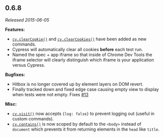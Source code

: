 ## 0.6.8

_Released 2015-06-05_

**Features:**

- [`cy.clearCookie()`](/api/commands/clearcookie) and
  [`cy.clearCookies()`](/api/commands/clearcookies) have been added as new
  commands.
- Cypress will automatically clear all cookies **before** each test run.
- Named the spec + app iframe so that inside of Chrome Dev Tools the iframe
  selector will clearly distinguish which iframe is your application versus
  Cypress.

**Bugfixes:**

- Hitbox is no longer covered up by element layers on DOM revert.
- Finally tracked down and fixed edge case causing empty view to display when
  tests were not empty. Fixes
  [#13](https://github.com/cypress-io/cypress/issues/13)

**Misc:**

- [`cy.visit()`](/api/commands/visit) now accepts `{log: false}` to prevent
  logging out (useful in custom commands).
- [`cy.contains()`](/api/commands/contains) is now scoped by default to the
  `<body>` instead of `document` which prevents it from returning elements in
  the `head` like `title`.
